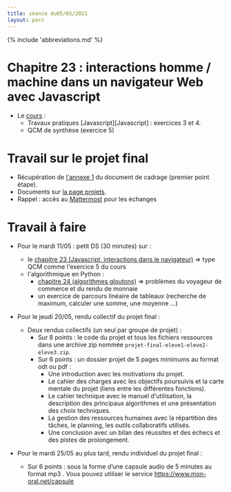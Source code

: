 ```yaml
---
title: séance du05/05/2021
layout: parc
---
```


{% include 'abbreviations.md' %}


# Chapitre 23 : interactions homme / machine dans un navigateur Web avec Javascript

* Le [cours](../chapitre23/javascript-git2.md) :
    * Travaux pratiques [Javascript][Javascript] : exercices 3 et 4.
    * QCM de synthèse (exercice 5)


# Travail sur le  projet final

* Récupération de [l'annexe 1](../Projets/ProjetFinal/Cadrage/point_etape1.pdf) du document de cadrage (premier point étape).
* Documents sur [la page projets](../projets.md).
* Rappel : accès au [Mattermost](https://fjunier.fr/) pour les échanges


# Travail à faire  

* Pour le mardi 11/05 : petit DS (30 minutes) sur :
    * le [chapitre 23 (Javascript, interactions dans le navigateur)](../chapitre23.md) => type QCM comme l'exercice 5 du cours 
    * l'algorithmique en Python :
        *  [chapitre 24 (algorithmes gloutons)](../chapitre24.md) => problèmes du voyageur de commerce et du rendu de monnaie
        * un exercice de parcours linéaire de tableaux (recherche de maximum, calculer une somme, une moyenne ...)

* Pour le jeudi 20/05, rendu collectif du projet final :
    * Deux rendus collectifs (un seul par groupe de projet) :
        * Sur 8 points : le code du projet et tous les fichiers ressources dans une archive zip nommée `projet-final-eleve1-eleve2-eleve3.zip`.
        * Sur 6 points : un dossier projet de 5 pages minimums au format odt ou pdf :
            * Une introduction avec les motivations du projet.
            * Le cahier des charges avec les objectifs poursuivis et la carte mentale du projet (liens entre les différentes fonctions).
            * Le cahier technique avec le manuel d'utilisation, la description des principaux algorithmes et une présentation des choix techniques.
            * La gestion des ressources humaines avec la répartition des tâches, le planning, les outils   collaboratifs utilisés.
            * Une conclusion avec un bilan des réussites et des échecs et des pistes de prolongement.

* Pour le mardi 25/05 au plus tard, rendu individuel du projet final :
    * Sur 6 points : sous la forme d’une capsule audio de 5 minutes au format mp3 . Vous pouvez utiliser le service <https://www.mon-oral.net/capsule>


